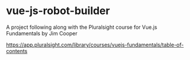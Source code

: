 # vue-js-robot-builder

A project following along with the Pluralsight course for Vue.js Fundamentals by Jim Cooper

https://app.pluralsight.com/library/courses/vuejs-fundamentals/table-of-contents
